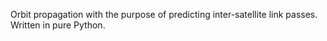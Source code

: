 Orbit propagation with the purpose of predicting inter-satellite link passes. Written in pure Python.
